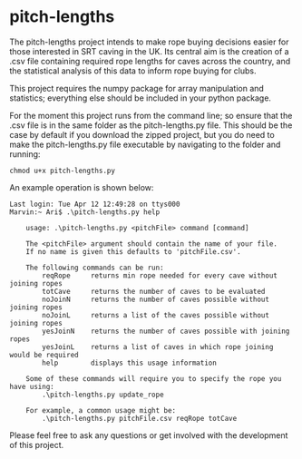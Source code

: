 # pitch-lengths
The pitch-lengths project intends to make rope buying decisions easier for those interested in SRT caving in the UK. Its central aim is the creation of a .csv file containing required rope lengths for caves across the country, and the statistical analysis of this data to inform rope buying for clubs.

This project requires the numpy package for array manipulation and statistics; everything else should be included in your python package.

For the moment this project runs from the command line; so ensure that the .csv file is in the same folder as the pitch-lengths.py file.
This should be the case by default if you download the zipped project, but you do need to make the pitch-lengths.py file executable by navigating to the folder and running:

    chmod u+x pitch-lengths.py
    
An example operation is shown below:

    Last login: Tue Apr 12 12:49:28 on ttys000
    Marvin:~ Ari$ .\pitch-lengths.py help
    
        usage: .\pitch-lengths.py <pitchFile> command [command]
        
        The <pitchFile> argument should contain the name of your file.
        If no name is given this defaults to 'pitchFile.csv'.
            
        The following commands can be run:
            reqRope     returns min rope needed for every cave without joining ropes
            totCave     returns the number of caves to be evaluated
            noJoinN     returns the number of caves possible without joining ropes
            noJoinL     returns a list of the caves possible without joining ropes
            yesJoinN    returns the number of caves possible with joining ropes
            yesJoinL    returns a list of caves in which rope joining would be required
            help        displays this usage information
        
        Some of these commands will require you to specify the rope you have using:
            .\pitch-lengths.py update_rope
        
        For example, a common usage might be:
            .\pitch-lengths.py pitchFile.csv reqRope totCave
        
Please feel free to ask any questions or get involved with the development of this project.